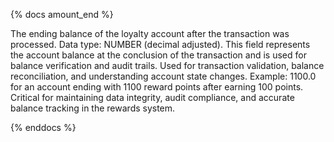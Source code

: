 {% docs amount_end %}

The ending balance of the loyalty account after the transaction was processed. Data type: NUMBER (decimal adjusted). This field represents the account balance at the conclusion of the transaction and is used for balance verification and audit trails. Used for transaction validation, balance reconciliation, and understanding account state changes. Example: 1100.0 for an account ending with 1100 reward points after earning 100 points. Critical for maintaining data integrity, audit compliance, and accurate balance tracking in the rewards system.

{% enddocs %} 
